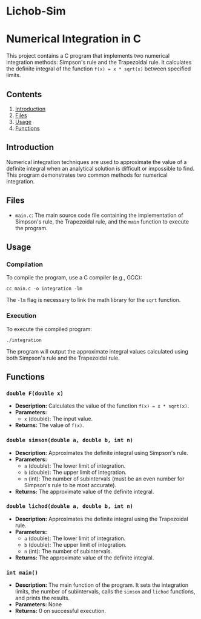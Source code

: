 # Lichob-Sim

# Numerical Integration in C

This project contains a C program that implements two numerical integration methods: Simpson's rule and the Trapezoidal rule. It calculates the definite integral of the function  `f(x) = x * sqrt(x)` between specified limits.

## Contents

1.  [Introduction](#introduction)
2.  [Files](#files)
3.  [Usage](#usage)
4.  [Functions](#functions)

## Introduction

Numerical integration techniques are used to approximate the value of a definite integral when an analytical solution is difficult or impossible to find. This program demonstrates two common methods for numerical integration.

## Files

*   `main.c`: The main source code file containing the implementation of Simpson's rule, the Trapezoidal rule, and the `main` function to execute the program.

## Usage

### Compilation

To compile the program, use a C compiler (e.g., GCC):

```
cc main.c -o integration -lm
```


The `-lm` flag is necessary to link the math library for the `sqrt` function.

### Execution

To execute the compiled program:

```
./integration
```

The program will output the approximate integral values calculated using both Simpson's rule and the Trapezoidal rule.

## Functions

### `double F(double x)`

*   **Description:** Calculates the value of the function `f(x) = x * sqrt(x)`.
*   **Parameters:**
    *   `x` (double): The input value.
*   **Returns:** The value of `f(x)`.

### `double simson(double a, double b, int n)`

*   **Description:** Approximates the definite integral using Simpson's rule.
*   **Parameters:**
    *   `a` (double): The lower limit of integration.
    *   `b` (double): The upper limit of integration.
    *   `n` (int): The number of subintervals (must be an even number for Simpson's rule to be most accurate).
*   **Returns:** The approximate value of the definite integral.

### `double lichod(double a, double b, int n)`

*   **Description:** Approximates the definite integral using the Trapezoidal rule.
*   **Parameters:**
    *   `a` (double): The lower limit of integration.
    *   `b` (double): The upper limit of integration.
    *   `n` (int): The number of subintervals.
*   **Returns:** The approximate value of the definite integral.

### `int main()`

*   **Description:** The main function of the program. It sets the integration limits, the number of subintervals, calls the `simson` and `lichod` functions, and prints the results.
*   **Parameters:** None
*   **Returns:** 0 on successful execution.

